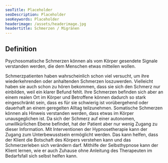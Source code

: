 ```yaml
---
seoTitle: Placeholder
seoDescription: Placeholder
seoKeywords: Placeholder
headerimage: /assets/headerimage.jpg
headertitle: Schmerzen / Migränen
---
```


## Definition
Psychosomatische Schmerzen können als vom Körper gesendete Signale verstanden werden, die dem Menschen etwas mitteilen wollen.

Schmerzpatienten haben wahrscheinlich schon viel versucht, um ihre wiederkehrenden oder anhaltenden Schmerzen loszuwerden. Vielleicht haben sie auch schon zu hören bekommen, dass sie sich den Schmerz nur einbilden, weil ein klarer Befund fehlt. Ihre Schmerzen befinden sich aber an einem realen Ort im Körper und Betroffene können dadurch so stark eingeschränkt sein, dass es für sie schwierig ist vorübergehend oder dauerhaft an einem geregelten Alltag teilzunehmen. 
Somatische Schmerzen können als Hinweis verstanden werden, dass etwas im Körper unausgeglichen ist. Da sich der Schmerz auf einer autonomen, unwillkürlichen Ebene befindet, hat der Patient aber nur wenig Zugang zu dieser Information. Mit Interventionen der Hypnosetherapie kann der Zugang zum Unterbewusstsein ermöglicht werden. Das kann helfen, dass der Klient die Botschaft des Körpers verstehen kann und das Schmerzerleben sich verändern darf.
Mithilfe der Selbsthypnose kann der Klient lernen, wie er auch Zuhause ohne Anleitung des Therapeuten im Bedarfsfall sich selbst helfen kann.